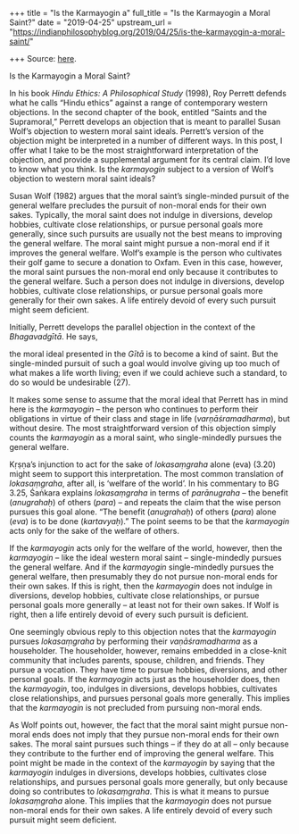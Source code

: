+++
title = "Is the Karmayogin a"
full_title = "Is the Karmayogin a Moral Saint?"
date = "2019-04-25"
upstream_url = "https://indianphilosophyblog.org/2019/04/25/is-the-karmayogin-a-moral-saint/"

+++
Source: [here](https://indianphilosophyblog.org/2019/04/25/is-the-karmayogin-a-moral-saint/).

Is the Karmayogin a Moral Saint?

In his book *Hindu Ethics: A Philosophical Study* (1998), Roy Perrett
defends what he calls “Hindu ethics” against a range of contemporary
western objections. In the second chapter of the book, entitled “Saints
and the Supramoral,” Perrett develops an objection that is meant to
parallel Susan Wolf’s objection to western moral saint ideals. Perrett’s
version of the objection might be interpreted in a number of different
ways. In this post, I offer what I take to be the most straightforward
interpretation of the objection, and provide a supplemental argument for
its central claim. I’d love to know what you think. Is the *karmayogin*
subject to a version of Wolf’s objection to western moral saint ideals?

Susan Wolf (1982) argues that the moral saint’s single-minded pursuit of
the general welfare precludes the pursuit of non-moral ends for their
own sakes. Typically, the moral saint does not indulge in diversions,
develop hobbies, cultivate close relationships, or pursue personal goals
more generally, since such pursuits are usually not the best means to
improving the general welfare. The moral saint might pursue a non-moral
end if it improves the general welfare. Wolf’s example is the person who
cultivates their golf game to secure a donation to Oxfam. Even in this
case, however, the moral saint pursues the non-moral end only because it
contributes to the general welfare. Such a person does not indulge in
diversions, develop hobbies, cultivate close relationships, or pursue
personal goals more generally for their own sakes. A life entirely
devoid of every such pursuit might seem deficient.

Initially, Perrett develops the parallel objection in the context of the
*Bhagavadgītā*. He says,

the moral ideal presented in the *Gītā* is to become a kind of saint.
But the single-minded pursuit of such a goal would involve giving up too
much of what makes a life worth living; even if we could achieve such a
standard, to do so would be undesirable (27).

It makes some sense to assume that the moral ideal that Perrett has in
mind here is the *karmayogin* – the person who continues to perform
their obligations in virtue of their class and stage in life
(*varṇāśramadharma*), but without desire. The most straightforward
version of this objection simply counts the *karmayogin* as a moral
saint, who single-mindedly pursues the general welfare.

Kṛṣṇa’s injunction to act for the sake of *lokasaṃgraha* alone (eva)
(3.20) might seem to support this interpretation. The most common
translation of *lokasaṃgraha*, after all, is ‘welfare of the world’. In
his commentary to BG 3.25, Śaṅkara explains *lokasaṃgraha* in terms of
*parānugraha* – the benefit (*anugrahaḥ*) of others (*para*) – and
repeats the claim that the wise person pursues this goal alone. “The
benefit (*anugrahaḥ*) of others (*para*) alone (*eva*) is to be done
(*kartavyaḥ*).” The point seems to be that the *karmayogin* acts only
for the sake of the welfare of others.

If the *karmayogin* acts only for the welfare of the world, however,
then the *karmayogin* – like the ideal western moral saint –
single-mindedly pursues the general welfare. And if the *karmayogin*
single-mindedly pursues the general welfare, then presumably they do not
pursue non-moral ends for their own sakes. If this is right, then the
*karmayogin* does not indulge in diversions, develop hobbies, cultivate
close relationships, or pursue personal goals more generally – at least
not for their own sakes. If Wolf is right, then a life entirely devoid
of every such pursuit is deficient.

One seemingly obvious reply to this objection notes that the
*karmayogin* pursues *lokasaṃgraha* by performing their
*vaṇāśramadharma* as a householder. The householder, however, remains
embedded in a close-knit community that includes parents, spouse,
children, and friends. They pursue a vocation. They have time to pursue
hobbies, diversions, and other personal goals. If the *karmayogin* acts
just as the householder does, then the *karmayogin*, too, indulges in
diversions, develops hobbies, cultivates close relationships, and
pursues personal goals more generally. This implies that the
*karmayogin* is not precluded from pursuing non-moral ends.

As Wolf points out, however, the fact that the moral saint might pursue
non-moral ends does not imply that they pursue non-moral ends for their
own sakes. The moral saint pursues such things – if they do at all –
only because they contribute to the further end of improving the general
welfare. This point might be made in the context of the *karmayogin* by
saying that the *karmayogin* indulges in diversions, develops hobbies,
cultivates close relationships, and pursues personal goals more
generally, but only because doing so contributes to *lokasaṃgraha*. This
is what it means to pursue *lokasaṃgraha* alone. This implies that the
*karmayogin* does not pursue non-moral ends for their own sakes. A life
entirely devoid of every such pursuit might seem deficient.

